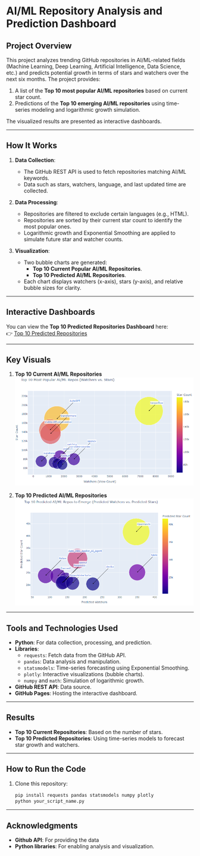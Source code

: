 # **AI/ML Repository Analysis and Prediction Dashboard**

## **Project Overview**
This project analyzes trending GitHub repositories in AI/ML-related fields (Machine Learning, Deep Learning, Artificial Intelligence, Data Science, etc.) and predicts potential growth in terms of stars and watchers over the next six months. The project provides:
1. A list of the **Top 10 most popular AI/ML repositories** based on current star count.
2. Predictions of the **Top 10 emerging AI/ML repositories** using time-series modeling and logarithmic growth simulation.

The visualized results are presented as interactive dashboards.

---

## **How It Works**
1. **Data Collection**:
   - The GitHub REST API is used to fetch repositories matching AI/ML keywords.
   - Data such as stars, watchers, language, and last updated time are collected.

2. **Data Processing**:
   - Repositories are filtered to exclude certain languages (e.g., HTML).
   - Repositories are sorted by their current star count to identify the most popular ones.
   - Logarithmic growth and Exponential Smoothing are applied to simulate future star and watcher counts.

3. **Visualization**:
   - Two bubble charts are generated:
     - **Top 10 Current Popular AI/ML Repositories**.
     - **Top 10 Predicted AI/ML Repositories**.
   - Each chart displays watchers (x-axis), stars (y-axis), and relative bubble sizes for clarity.

---

## **Interactive Dashboards**

You can view the **Top 10 Predicted Repositories Dashboard** here:  
👉 [Top 10 Predicted Repositories](https://breannajg.github.io/Breanna-George-Capstone-Project-24.1-Final-Report/127.0.0.1.html)

---

## **Key Visuals**

1. **Top 10 Current AI/ML Repositories**  
![Top 10 Current Repositories](img/s2.png)

2. **Top 10 Predicted AI/ML Repositories**  
![Top 10 Predicted Repositories](img/s1.png)

---

## **Tools and Technologies Used**
- **Python**: For data collection, processing, and prediction.
- **Libraries**:
   - `requests`: Fetch data from the GitHub API.
   - `pandas`: Data analysis and manipulation.
   - `statsmodels`: Time-series forecasting using Exponential Smoothing.
   - `plotly`: Interactive visualizations (bubble charts).
   - `numpy` and `math`: Simulation of logarithmic growth.
- **GitHub REST API**: Data source.
- **GitHub Pages**: Hosting the interactive dashboard.

---

## **Results**
- **Top 10 Current Repositories**: Based on the number of stars.
- **Top 10 Predicted Repositories**: Using time-series models to forecast star growth and watchers.

---

## **How to Run the Code**
1. Clone this repository:
   ```bash
   pip install requests pandas statsmodels numpy plotly
   python your_script_name.py

---

## **Acknowledgments**
- **Github API**: For providing the data
- **Python libraries**: For enabling analysis and visualization.

